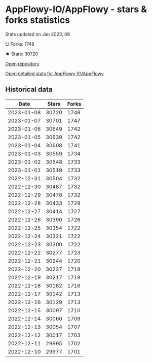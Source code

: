 # AppFlowy-IO/AppFlowy - stars & forks statistics

Stats updated on Jan 2023, 08

☋ Forks: 1748

★ Stars: 30720

[Open repository](https://github.com/AppFlowy-IO/AppFlowy)

[Open detailed stats for AppFlowy-IO/AppFlowy](https://reviewgithub.com/rep/AppFlowy-IO/AppFlowy)

## Historical data
| Date | Stars | Forks |
|------|-------|-------|
| 2023-01-08 | 30720 | 1748 | 
| 2023-01-07 | 30701 | 1747 | 
| 2023-01-06 | 30649 | 1742 | 
| 2023-01-05 | 30639 | 1742 | 
| 2023-01-04 | 30608 | 1741 | 
| 2023-01-03 | 30559 | 1734 | 
| 2023-01-02 | 30548 | 1733 | 
| 2023-01-01 | 30519 | 1733 | 
| 2022-12-31 | 30504 | 1732 | 
| 2022-12-30 | 30487 | 1732 | 
| 2022-12-29 | 30478 | 1732 | 
| 2022-12-28 | 30433 | 1728 | 
| 2022-12-27 | 30414 | 1727 | 
| 2022-12-26 | 30390 | 1726 | 
| 2022-12-25 | 30354 | 1722 | 
| 2022-12-24 | 30321 | 1722 | 
| 2022-12-23 | 30300 | 1722 | 
| 2022-12-22 | 30277 | 1723 | 
| 2022-12-21 | 30244 | 1720 | 
| 2022-12-20 | 30227 | 1718 | 
| 2022-12-19 | 30217 | 1718 | 
| 2022-12-18 | 30182 | 1716 | 
| 2022-12-17 | 30142 | 1713 | 
| 2022-12-16 | 30129 | 1713 | 
| 2022-12-15 | 30097 | 1710 | 
| 2022-12-14 | 30060 | 1709 | 
| 2022-12-13 | 30054 | 1707 | 
| 2022-12-12 | 30017 | 1703 | 
| 2022-12-11 | 29995 | 1702 | 
| 2022-12-10 | 29977 | 1701 | 

